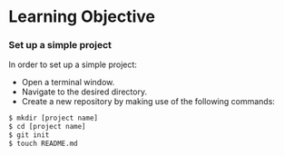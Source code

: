 # Learning Objective

### Set up a simple project

In order to set up a simple project:
- Open a terminal window.
- Navigate to the desired directory.
- Create a new repository by making use of the following commands:
```sh
$ mkdir [project name]
$ cd [project name]
$ git init
$ touch README.md
```
